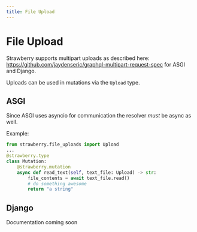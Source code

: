 ```yaml
---
title: File Upload
---
```


# File Upload

Strawberry supports multipart uploads as described here: https://github.com/jaydenseric/graphql-multipart-request-spec for ASGI and Django.

Uploads can be used in mutations via the `Upload` type.

## ASGI

Since ASGI uses asyncio for communication the resolver _must_ be async as well.

Example:

```python
from strawberry.file_uploads import Upload
...
@strawberry.type
class Mutation:
    @strawberry.mutation
    async def read_text(self, text_file: Upload) -> str:
        file_contents = await text_file.read()
        # do something awesome
        return "a string"
```

## Django

Documentation coming soon
